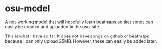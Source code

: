 # osu-model
A not-working model that will hopefully learn beatmaps so that songs can easily be created and uploaded to the osu! site.

This is what I have so far. It does not have songs on github or beatmaps because I can only upload 25MB. However, these can easily be added later.
